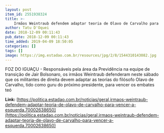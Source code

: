 ```yaml
---
layout: post
item_id: 2551938324
title: >-
    Irmãos Weintraub defendem adaptar teoria de Olavo de Carvalho para vencer a esquerda
author: Tatu D'Oquei
date: 2018-12-09 00:11:43
pub_date: 2018-12-09 00:11:43
time_added: 2019-04-09 18:50:05
categories: []
tags: []
image: https://img.estadao.com.br/resources/jpg/2/8/1544310143082.jpg
---
```


FOZ DO IGUAÇU - Responsáveis pela área da Previdência na equipe de transição de Jair Bolsonaro, os irmãos Weintraub defenderam neste sábado que os militantes de direita devem adaptar as teorias do filósofo Olavo de Carvalho, tido como guru do próximo presidente, para vencer os embates teó

**Link:** [https://politica.estadao.com.br/noticias/geral,irmaos-weintraub-defendem-adaptar-teoria-de-olavo-de-carvalho-para-vencer-a-esquerda,70002638650](https://politica.estadao.com.br/noticias/geral,irmaos-weintraub-defendem-adaptar-teoria-de-olavo-de-carvalho-para-vencer-a-esquerda,70002638650)

